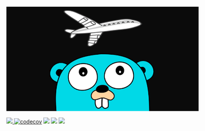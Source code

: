 ![ ](assets/logo.png)

[![ ](https://api.travis-ci.com/gmantaos/eurogo.svg?branch=master) ](https://travis-ci.com/gmantaos/eurogo)
[![codecov](https://codecov.io/gh/gmantaos/eurogo/branch/master/graph/badge.svg)](https://codecov.io/gh/gmantaos/eurogo)
[![ ](https://img.shields.io/badge/License-MIT-blue.svg)](LICENSE)
[![](https://goreportcard.com/badge/github.com/gmantaos/eurogo)](https://goreportcard.com/report/github.com/gmantaos/eurogo)
[![](https://api.codeclimate.com/v1/badges/c84532565741e79a8ba8/maintainability)](https://codeclimate.com/github.com/gmantaos/eurogo)

